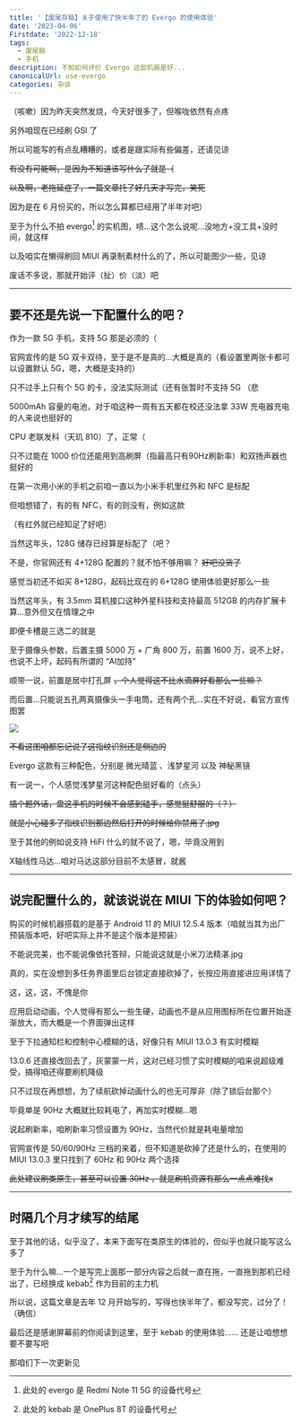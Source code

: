 ```yaml
---
title: '【废尾存稿】关于使用了快半年了的 Evergo 的使用体验'
date: '2023-04-06'
Firstdate: '2022-12-18'
tags: 
  - 废尾稿
  - 手机
description: 不知如何评价 Evergo 这部机器是好...
canonicalUrl: use-evergo
categories: 杂谈
---
```


（咳嗽）因为昨天突然发烧，今天好很多了，但喉咙依然有点疼

另外咱现在已经刷 GSI 了

所以可能写的有点乱糟糟的，或者是跟实际有些偏差，还请见谅

~~有没有可能啊，是因为不知道该写什么了就是（~~

~~以及啊，老拖延症了，一篇文章托了好几天才写完，笑死~~

因为是在 6 月份买的，所以怎么算都已经用了半年对吧）

至于为什么不拍 evergo[^1] 的实机图，啧...这个怎么说呢...没地方+没工具+没时间，就这样

以及咱实在懒得刷回 MIUI 再录制素材什么的了，所以可能图少一些，见谅

废话不多说，那就开始评（扯）价（淡）吧

---

## 要不还是先说一下配置什么的吧？

作为一款 5G 手机，支持 5G 那是必须的（

官网宣传的是 5G 双卡双待，至于是不是真的...大概是真的（看设置里两张卡都可以设置默认 5G，嗯，大概是支持的）

只不过手上只有个 5G 的卡，没法实际测试（还有张暂时不支持 5G （悲

5000mAh 容量的电池，对于咱这种一周有五天都在校还没法拿 33W 充电器充电的人来说也挺好的

CPU 老联发科（天玑 810）了，正常（

只不过能在 1000 价位还能用到高刷屏（指最高只有90Hz刷新率）和双扬声器也挺好的

在第一次用小米的手机之前咱一直以为小米手机里红外和 NFC 是标配

但咱想错了，有的有 NFC，有的则没有，例如这款

（有红外就已经知足了好吧）

当然这年头，128G 储存已经算是标配了（吧？

不是，你官网还有 4+128G 配置的？就不怕不够用嘛？ ~~好吧没货了~~

感觉当初还不如买 8+128G，起码比现在的 6+128G 使用体验更好那么一些

当然这年头，有 3.5mm 耳机接口这种外星科技和支持最高 512GB 的内存扩展卡算...意外但又在情理之中

即便卡槽是三选二的就是

至于摄像头参数，后置主摄 5000 万 + 广角 800 万，前置 1600 万，说不上好，也说不上坏，起码有所谓的 “AI加持”

顺带一说，前置是居中打孔屏 ~~，个人觉得这不比水滴屏好看那么一些嘛？~~

而后置...只能说五孔两真摄像头一手电筒，还有两个孔...实在不好说，看官方宣传图罢

![](/static/blog/use-evergo/evergo-mi.com.png)

~~不看这图咱都忘记说了这指纹识别还是侧边的~~

Evergo 这款有三种配色，分别是 微光晴蓝 、浅梦星河 以及 神秘黑镜

有一说一，个人感觉浅梦星河这种配色挺好看的（点头）

~~插个题外话，盘这手机的时候不会感到磕手，感觉挺舒服的（？）~~

~~就是小心碰多了指纹识别那边然后打开的时候给你禁用了.jpg~~

至于其他的例如说支持 HiFi 什么的就不说了，嗯，毕竟没用到

X轴线性马达...咱对马达这部分目前不太感冒，就酱    

---

## 说完配置什么的，就该说说在 MIUI 下的体验如何吧？

购买的时候机器搭载的是基于 Android 11 的 MIUI 12.5.4 版本（咱就当其为出厂预装版本吧，好吧实际上并不是这个版本是预装）

不能说完美，也不能说像依托答辩，只能说这就是小米刀法精湛.jpg

真的，实在没想到多任务界面里后台锁定直接砍掉了，长按应用直接进应用详情了

这，这，这，不愧是你

应用启动动画，个人觉得有那么一些生硬，动画也不是从应用图标所在位置开始逐渐放大，而大概是一个界面弹出这样

至于下拉通知栏和控制中心模糊的话，好像只有 MIUI 13.0.3 有实时模糊

13.0.6 还直接改回去了，灰蒙蒙一片，这对已经习惯了实时模糊的咱来说超级难受，搞得咱还得要刷机降级

只不过现在再想想，为了续航砍掉动画什么的也无可厚非（除了锁后台那个）

毕竟单是 90Hz 大概就比较耗电了，再加实时模糊...嗯

说起刷新率，咱刷新率习惯设置为 90Hz，当然代价就是耗电量增加

官网宣传是 50/60/90Hz 三档的来着，但不知道是砍掉了还是什么的，在使用的 MIUI 13.0.3 里只找到了 60Hz 和 90Hz 两个选择

~~此处建议刷类原生，甚至可以设置 30Hz ，就是刷机资源有那么一点点难找x~~

---

## 时隔几个月才续写的结尾

至于其他的话，似乎没了，本来下面写在类原生的体验的，但似乎也就只能写这么多了

至于为什么嘛...一个是写完上面那一部分内容之后就一直在拖，一直拖到那机已经出了，已经换成 kebab[^2] 作为目前的主力机

所以说，这篇文章是去年 12 月开始写的，写得也快半年了，都没写完，过分了！（确信）

最后还是感谢屏幕前的你阅读到这里，至于 kebab 的使用体验...... 还是让咱想想要不要写吧

那咱们下一次更新见

[^1]:此处的 evergo 是 Redmi Note 11 5G 的设备代号
[^2]:此处的 kebab 是 OnePlus 8T 的设备代号
